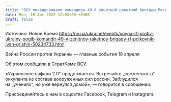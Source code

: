 ```yaml
---
title: "ВСУ ликвидировали командира 49-й зенитной ракетной бригады России Ивана Гришина"
date: Mon, 18 Apr 2022 12:03:00 +0300
draft: false
---
```

Источник: Новое Время https://nv.ua/ukraine/events/voyna-rf-protiv-ukrainy-pogib-komandir-49-y-zenitnoy-raketnoy-brigady-rf-polkovnik-ivan-grishin-50234733.html


Война России против Украины — главные события 18 апреля

Об этом сообщили в СтратКоме ВСУ.

«Украинское сафари 2.0″ продолжается. Встречайте „свеженького“ оккупанта из состава вооруженных сил россии. Заблудился на „учениях“, но уже вернулся домой», — говорится в сообщении.

Присоединяйтесь к нам в соцсетях Facebook, Telegram и Instagram.
